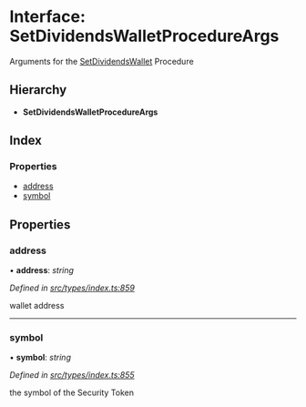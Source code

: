 # Interface: SetDividendsWalletProcedureArgs

Arguments for the [SetDividendsWallet](../enums/_types_index_.proceduretype.md#setdividendswallet) Procedure

## Hierarchy

- **SetDividendsWalletProcedureArgs**

## Index

### Properties

- [address](_types_index_.setdividendswalletprocedureargs.md#address)
- [symbol](_types_index_.setdividendswalletprocedureargs.md#symbol)

## Properties

### address

• **address**: _string_

_Defined in [src/types/index.ts:859](https://github.com/PolymathNetwork/polymath-sdk/blob/a1cd5e3/src/types/index.ts#L859)_

wallet address

---

### symbol

• **symbol**: _string_

_Defined in [src/types/index.ts:855](https://github.com/PolymathNetwork/polymath-sdk/blob/a1cd5e3/src/types/index.ts#L855)_

the symbol of the Security Token
